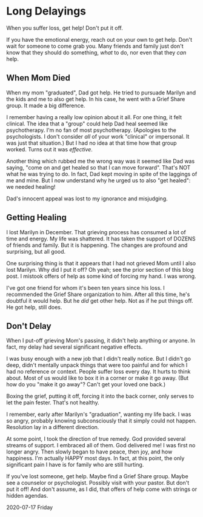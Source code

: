 # Long Delayings

When you suffer loss, get help! Don't put it off.

If you have the emotional energy, reach out on your own to get help.
Don't wait for someone to come grab you. Many friends and family
just don't know that they should do something, *what* to do,
nor even that they *can* help.

## When Mom Died

When my mom "graduated", Dad got help.
He tried to pursuade Marilyn and the kids and me to also get help.
In his case, he went with a Grief Share group. It made a big difference.

I remember having a really low opinion about it all.
For one thing, it felt clinical. The idea that a "group"
could help Dad heal seemed like psychotherapy. I'm no fan of most
psychotherapy. (Apologies to the psychologists. I don't consider *all*
of your work "clinical" or impersonal. It was just that situation.)
But I had no idea at that time how that group worked.
Turns out it was *effective*.

Another thing which rubbed me the wrong way was it seemed like Dad
was saying, "come on and get healed so that I can move forward".
That's NOT what he was trying to do. In fact, Dad kept moving in spite
of the laggings of me and mine. But I now understand why he urged us
to also "get healed": we needed healing!

Dad's innocent appeal was lost to my ignorance and misjudging.

## Getting Healing

I lost Marilyn in December. That grieving process has consumed a lot
of time and energy. My life was shattered. It has taken the support of
DOZENS of friends and family. But it is happening. The changes are
profound and surprising, but all good.

One surprising thing is that it appears that I had not grieved Mom
until I also lost Marilyn. Why did I put it off? Oh yeah; see the
prior section of this blog post. I mistook offers of help as some
kind of forcing my hand. I was wrong.

I've got one friend for whom it's been ten years since his loss.
I recommended the Grief Share organization to him. After all this time,
he's doubtful it would help. But he *did* get other help. Not as if he
put things off. He got help, still does.

## Don't Delay

When I put-off grieving Mom's passing, it didn't help anything or anyone.
In fact, my delay had several significant negative effects.

I was busy enough with a new job that I didn't really notice.
But I didn't go deep, didn't mentally unpack things that were too painful
and for which I had no reference or context. People suffer loss every day.
It hurts to think about. Most of us would like to box it in a corner
or make it go away. (But how do you "make it go away"? Can't get
your loved one back.)

Boxing the grief, putting it off, forcing it into the back corner,
only serves to let the pain fester. That's not healthy.

I remember, early after Marilyn's "graduation", wanting my life back.
I was so angry, probably knowing subconsciously that it simply could
not happen. Resolution lay in a different direction.

At some point, I took the direction of true remedy. God provided
several streams of support. I embraced all of them. God delivered me!
I was first no longer angry. Then slowly began to have peace, then joy,
and how happiness. I'm actually HAPPY most days. In fact, at this point,
the only significant pain I have is for family who are still hurting.

If you've lost someone, get help. Maybe find a Grief Share group.
Maybe see a counselor or psychologist. Possibly visit with your pastor.
But don't put it off! And don't assume, as I did, that offers of help
come with strings or hidden agendas.

2020-07-17 Friday


